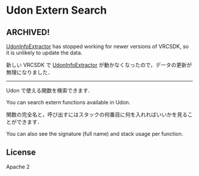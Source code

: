 Udon Extern Search
==================

## ARCHIVED!

[UdonInfoExtractor](https://github.com/cannorin/UdonInfoExtractor) has stopped working for newer versions of VRCSDK, so it is unlikely to update the data.

新しい VRCSDK で [UdonInfoExtractor](https://github.com/cannorin/UdonInfoExtractor) が動かなくなったので，データの更新が無理になりました．

----

Udon で使える関数を検索できます．

You can search extern functions available in Udon.

関数の完全名と，呼び出すにはスタックの何番目に何を入れればいいかを見ることができます．

You can also see the signature (full name) and stack usage per function.

## License

Apache 2


